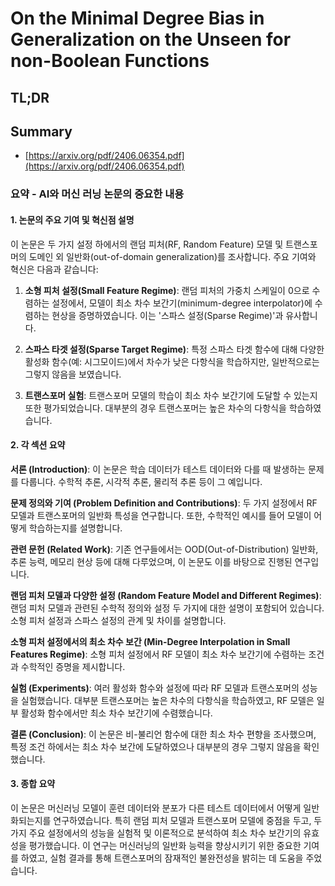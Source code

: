 # On the Minimal Degree Bias in Generalization on the Unseen for non-Boolean Functions
## TL;DR
## Summary
- [https://arxiv.org/pdf/2406.06354.pdf](https://arxiv.org/pdf/2406.06354.pdf)

### 요약 - AI와 머신 러닝 논문의 중요한 내용

#### 1. 논문의 주요 기여 및 혁신점 설명

이 논문은 두 가지 설정 하에서의 랜덤 피처(RF, Random Feature) 모델 및 트랜스포머의 도메인 외 일반화(out-of-domain generalization)를 조사합니다. 주요 기여와 혁신은 다음과 같습니다:

1) **소형 피처 설정(Small Feature Regime)**: 랜덤 피처의 가중치 스케일이 0으로 수렴하는 설정에서, 모델이 최소 차수 보간기(minimum-degree interpolator)에 수렴하는 현상을 증명하였습니다. 이는 '스파스 설정(Sparse Regime)'과 유사합니다.

2) **스파스 타겟 설정(Sparse Target Regime)**: 특정 스파스 타겟 함수에 대해 다양한 활성화 함수(예: 시그모이드)에서 차수가 낮은 다항식을 학습하지만, 일반적으로는 그렇지 않음을 보였습니다.

3) **트랜스포머 실험**: 트랜스포머 모델의 학습이 최소 차수 보간기에 도달할 수 있는지 또한 평가되었습니다. 대부분의 경우 트랜스포머는 높은 차수의 다항식을 학습하였습니다.

#### 2. 각 섹션 요약

**서론 (Introduction)**:
이 논문은 학습 데이터가 테스트 데이터와 다를 때 발생하는 문제를 다룹니다. 수학적 추론, 시각적 추론, 물리적 추론 등이 그 예입니다.

**문제 정의와 기여 (Problem Definition and Contributions)**:
두 가지 설정에서 RF 모델과 트랜스포머의 일반화 특성을 연구합니다. 또한, 수학적인 예시를 들어 모델이 어떻게 학습하는지를 설명합니다.

**관련 문헌 (Related Work)**:
기존 연구들에서는 OOD(Out-of-Distribution) 일반화, 추론 능력, 메모리 현상 등에 대해 다루었으며, 이 논문도 이를 바탕으로 진행된 연구입니다.

**랜덤 피처 모델과 다양한 설정 (Random Feature Model and Different Regimes)**:
랜덤 피처 모델과 관련된 수학적 정의와 설정 두 가지에 대한 설명이 포함되어 있습니다. 소형 피처 설정과 스파스 설정의 관계 및 차이를 설명합니다.

**소형 피처 설정에서의 최소 차수 보간 (Min-Degree Interpolation in Small Features Regime)**:
소형 피처 설정에서 RF 모델이 최소 차수 보간기에 수렴하는 조건과 수학적인 증명을 제시합니다.

**실험 (Experiments)**:
여러 활성화 함수와 설정에 따라 RF 모델과 트랜스포머의 성능을 실험했습니다. 대부분 트랜스포머는 높은 차수의 다항식을 학습하였고, RF 모델은 일부 활성화 함수에서만 최소 차수 보간기에 수렴했습니다.

**결론 (Conclusion)**:
이 논문은 비-불리언 함수에 대한 최소 차수 편향을 조사했으며, 특정 조건 하에서는 최소 차수 보간에 도달하였으나 대부분의 경우 그렇지 않음을 확인했습니다.

#### 3. 종합 요약

이 논문은 머신러닝 모델이 훈련 데이터와 분포가 다른 테스트 데이터에서 어떻게 일반화되는지를 연구하였습니다. 특히 랜덤 피처 모델과 트랜스포머 모델에 중점을 두고, 두 가지 주요 설정에서의 성능을 실험적 및 이론적으로 분석하여 최소 차수 보간기의 유효성을 평가했습니다. 이 연구는 머신러닝의 일반화 능력을 향상시키기 위한 중요한 기여를 하였고, 실험 결과를 통해 트랜스포머의 잠재적인 불완전성을 밝히는 데 도움을 주었습니다.